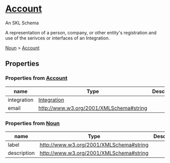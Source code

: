 # [Account](core/account/schema.json)

An SKL Schema

A representation of a person, company, or other entity's registration and use of the serivces or interfaces of an Integration.

[Noun](core/noun/schema.json) > [Account](core/account/schema.json)

## Properties

### Properties from [Account](core/account/schema.json)

| name | Type | Description |
| ---- | ---- | ----------- |
| integration | [Integration](core/integration/schema.json) | |
| email | http://www.w3.org/2001/XMLSchema#string | |

### Properties from [Noun](core/noun/schema.json)

| name | Type | Description |
| ---- | ---- | ----------- |
| label | http://www.w3.org/2001/XMLSchema#string | |
| description | http://www.w3.org/2001/XMLSchema#string | |

